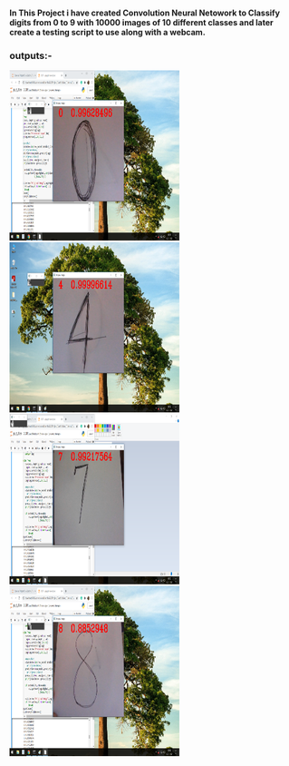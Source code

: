 #### In This Project i have created Convolution Neural Netowork to Classify digits from 0 to 9 with 10000 images of 10 different classes and later create a testing script to use along with a webcam.


### outputs:- 
<img src="outputs/o.png" width="300" height="300">  <img src="outputs/4.png" width="300" height="300">  <img src="outputs/7.png" width="300" height="300">  
<img src="outputs/8.png" width="300" height="300">  
